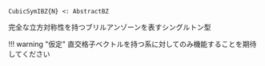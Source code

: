 ```
CubicSymIBZ{N} <: AbstractBZ
```

完全な立方対称性を持つブリルアンゾーンを表すシングルトン型

!!! warning "仮定"
    直交格子ベクトルを持つ系に対してのみ機能することを期待してください

